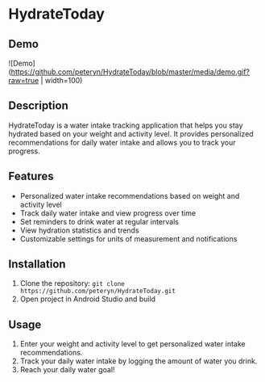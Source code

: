 # HydrateToday

## Demo
![Demo](https://github.com/peteryn/HydrateToday/blob/master/media/demo.gif?raw=true | width=100)

## Description
HydrateToday is a water intake tracking application that helps you stay hydrated based on your weight and activity level. It provides personalized recommendations for daily water intake and allows you to track your progress.

## Features
- Personalized water intake recommendations based on weight and activity level
- Track daily water intake and view progress over time
- Set reminders to drink water at regular intervals
- View hydration statistics and trends
- Customizable settings for units of measurement and notifications

## Installation
1. Clone the repository: `git clone https://github.com/peteryn/HydrateToday.git`
2. Open project in Android Studio and build

## Usage
1. Enter your weight and activity level to get personalized water intake recommendations.
2. Track your daily water intake by logging the amount of water you drink.
3. Reach your daily water goal!
